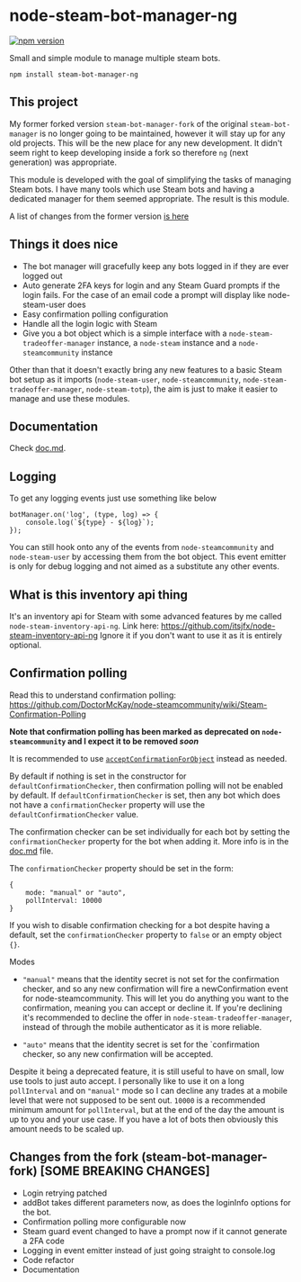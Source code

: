 # node-steam-bot-manager-ng
[![npm version](https://img.shields.io/npm/v/steam-bot-manager-ng.svg)](https://npmjs.com/package/steam-bot-manager-ng) 

Small and simple module to manage multiple steam bots.

```
npm install steam-bot-manager-ng
```

## This project

My former forked version `steam-bot-manager-fork` of the original `steam-bot-manager` is no longer going to be maintained, however it will stay up for any old projects. This will be the new place for any new development. It didn't seem right to keep developing inside a fork so therefore `ng` (next generation) was appropriate.

This module is developed with the goal of simplifying the tasks of managing Steam bots. I have many tools which use Steam bots and having a dedicated manager for them seemed appropriate. The result is this module.

A list of changes from the former version [is here](https://github.com/itsjfx/node-steam-bot-manager-ng#changes-from-the-fork-steam-bot-manager-fork-some-breaking-changes)

## Things it does nice

- The bot manager will gracefully keep any bots logged in if they are ever logged out
- Auto generate 2FA keys for login and any Steam Guard prompts if the login fails. For the case of an email code a prompt will display like node-steam-user does
- Easy confirmation polling configuration
- Handle all the login logic with Steam
- Give you a bot object which is a simple interface with a `node-steam-tradeoffer-manager` instance, a `node-steam` instance and a `node-steamcommunity` instance


Other than that it doesn't exactly bring any new features to a basic Steam bot setup as it imports (`node-steam-user`, `node-steamcommunity`, `node-steam-tradeoffer-manager`, `node-steam-totp`), the aim is just to make it easier to manage and use these modules.

## Documentation
Check [doc.md](https://github.com/itsjfx/node-steam-bot-manager-ng/blob/master/doc.md).

## Logging

To get any logging events just use something like below
```
botManager.on('log', (type, log) => {
	console.log(`${type} - ${log}`);
});
```
You can still hook onto any of the events from `node-steamcommunity` and `node-steam-user` by accessing them from the bot object. This event emitter is only for debug logging and not aimed as a substitute any other events.

## What is this inventory api thing

It's an inventory api for Steam with some advanced features by me called `node-steam-inventory-api-ng`. Link here: https://github.com/itsjfx/node-steam-inventory-api-ng Ignore it if you don't want to use it as it is entirely optional.

## Confirmation polling

Read this to understand confirmation polling: https://github.com/DoctorMcKay/node-steamcommunity/wiki/Steam-Confirmation-Polling

**Note that confirmation polling has been marked as deprecated on `node-steamcommunity` and I expect it to be removed *soon***

It is recommended to use [`acceptConfirmationForObject`](https://github.com/DoctorMcKay/node-steamcommunity/wiki/SteamCommunity#acceptconfirmationforobjectidentitysecret-objectid-callback) instead as needed.

By default if nothing is set in the constructor for `defaultConfirmationChecker`, then confirmation polling will not be enabled by default. If `defaultConfirmationChecker` is set, then any bot which does not have a `confirmationChecker` property will use the `defaultConfirmationChecker` value.

The confirmation checker can be set individually for each bot by setting the `confirmationChecker` property for the bot when adding it. More info is in the [doc.md](https://github.com/itsjfx/node-steam-bot-manager-ng/blob/master/doc.md) file.

The `confirmationChecker` property should be set in the form:
```
{
	mode: "manual" or "auto",
	pollInterval: 10000
}
```

If you wish to disable confirmation checking for a bot despite having a default, set the `confirmationChecker` property to `false` or an empty object `{}`.

Modes

* `"manual"` means that the identity secret is not set for the confirmation checker, and so any new confirmation will fire a newConfirmation event for node-steamcommunity. This will let you do anything you want to the confirmation, meaning you can accept or decline it. If you're declining it's recommended to decline the offer in `node-steam-tradeoffer-manager`, instead of through the mobile authenticator as it is more reliable.

* `"auto"` means that the identity secret is set for the `confirmation checker, so any new confirmation will be accepted.

Despite it being a deprecated feature, it is still useful to have on small, low use tools to just auto accept. I personally like to use it on a long `pollInterval` and on `"manual"` mode so I can decline any trades at a mobile level that were not supposed to be sent out. `10000` is a recommended minimum amount for `pollInterval`, but at the end of the day the amount is up to you and your use case. If you have a lot of bots then obviously this amount needs to be scaled up.

## Changes from the fork (steam-bot-manager-fork) [SOME BREAKING CHANGES]

- Login retrying patched
- addBot takes different parameters now, as does the loginInfo options for the bot.
- Confirmation polling more configurable now
- Steam guard event changed to have a prompt now if it cannot generate a 2FA code
- Logging in event emitter instead of just going straight to console.log
- Code refactor
- Documentation
